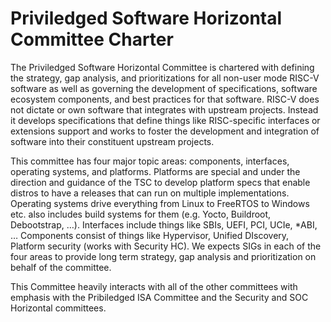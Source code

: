 # Priviledged Software Horizontal Committee Charter

The Priviledged Software Horizontal Committee is chartered with defining the strategy, gap analysis, and prioritizations for all non-user mode RISC-V software as well as governing the development of specifications, software ecosystem components, and best practices for that software. RISC-V does not dictate or own software that integrates with upstream projects. Instead it develops specifications that define things like RISC-specific interfaces or extensions support and works to foster the development and integration of software into their constituent upstream projects.

This committee has four major topic areas: components, interfaces, operating systems, and platforms. Platforms are special and under the direction and guidance of the TSC to develop platform specs that enable distros to have a releases that can run on multiple implementations. Operating systems drive everything from Linux to FreeRTOS to Windows etc. also includes build systems for them (e.g. Yocto, Buildroot, Debootstrap, …). Interfaces include things like SBIs, UEFI, PCI, UCIe, *ABI, … Components consist of things like  Hypervisor, Unified DIscovery, Platform security (works with Security HC). We expects SIGs in each of the four areas to provide long term strategy, gap analysis and prioritization on behalf of the committee.

This Committee heavily interacts with all of the other committees with emphasis with the Pribiledged ISA Committee and the Security and SOC Horizontal committees.
